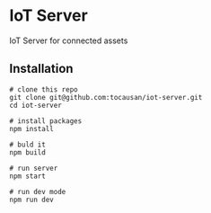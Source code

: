 # IoT Server

IoT Server for connected assets

## Installation
```text
# clone this repo
git clone git@github.com:tocausan/iot-server.git
cd iot-server

# install packages
npm install

# buld it
npm build

# run server
npm start

# run dev mode
npm run dev
```
